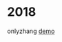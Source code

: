 # 2018
onlyzhang
 [demo](https://github.com/zzhangwwqq/2018/blob/master/bullseye-game/index.html)  
